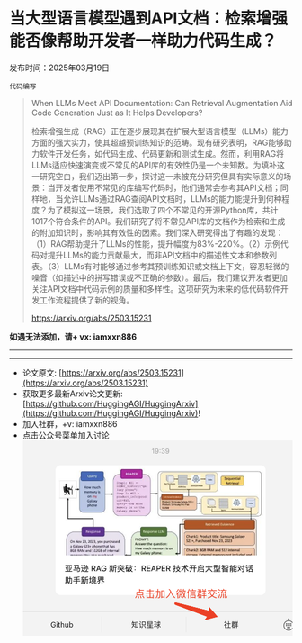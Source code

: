 # 当大型语言模型遇到API文档：检索增强能否像帮助开发者一样助力代码生成？
发布时间：2025年03月19日

`代码编写`
> When LLMs Meet API Documentation: Can Retrieval Augmentation Aid Code Generation Just as It Helps Developers?
>
> 检索增强生成（RAG）正在逐步展现其在扩展大型语言模型（LLMs）能力方面的强大实力，使其超越预训练知识的范畴。现有研究表明，RAG能够助力软件开发任务，如代码生成、代码更新和测试生成。然而，利用RAG将LLMs适应快速演变或不常见的API库的有效性仍是一个未知数。为填补这一研究空白，我们迈出第一步，探讨这一未被充分研究但具有实际意义的场景：当开发者使用不常见的库编写代码时，他们通常会参考其API文档；同样地，当允许LLMs通过RAG查阅API文档时，LLMs的能力能提升到何种程度？为了模拟这一场景，我们选取了四个不常见的开源Python库，共计1017个符合条件的API。我们研究了将不常见API库的文档作为检索和生成的附加知识时，影响其有效性的因素。我们深入研究得出了有趣的发现：（1）RAG帮助提升了LLMs的性能，提升幅度为83%-220%。（2）示例代码对提升LLMs的能力贡献最大，而非API文档中的描述性文本和参数列表。（3）LLMs有时能够通过参考其预训练知识或文档上下文，容忍轻微的噪音（如描述中的拼写错误或不正确的参数）。最后，我们建议开发者更加关注API文档中代码示例的质量和多样性。这项研究为未来的低代码软件开发工作流程提供了新的视角。
>
> https://arxiv.org/abs/2503.15231

**如遇无法添加，请+ vx: iamxxn886**
<hr />


<hr />

- 论文原文: [https://arxiv.org/abs/2503.15231](https://arxiv.org/abs/2503.15231)
- 获取更多最新Arxiv论文更新: [https://github.com/HuggingAGI/HuggingArxiv](https://github.com/HuggingAGI/HuggingArxiv)!
- 加入社群，+v: iamxxn886
- 点击公众号菜单加入讨论
![](https://raw.githubusercontent.com/HuggingAGI/wx_assets/main/2024/07/31/1722434818326-94339e92-22f1-4472-9d27-fed232f70b5d.jpeg)